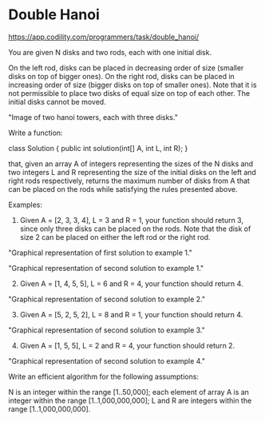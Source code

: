 # Double Hanoi
https://app.codility.com/programmers/task/double_hanoi/

You are given N disks and two rods, each with one initial disk.

On the left rod, disks can be placed in decreasing order of size (smaller disks on top of bigger ones). On the right rod, 
disks can be placed in increasing order of size (bigger disks on top of smaller ones). 
Note that it is not permissible to place two disks of equal size on top of each other. 
The initial disks cannot be moved.

"Image of two hanoi towers, each with three disks."

Write a function:

class Solution { public int solution(int[] A, int L, int R); }

that, given an array A of integers representing the sizes of the N disks and two integers L and R representing the size 
of the initial disks on the left and right rods respectively, returns the maximum number of disks from A that can be 
placed on the rods while satisfying the rules presented above.

Examples:

1. Given A = [2, 3, 3, 4], L = 3 and R = 1, your function should return 3, since only three disks can be placed on the rods. Note that the disk of size 2 can be placed on either the left rod or the right rod.

"Graphical representation of first solution to example 1."

"Graphical representation of second solution to example 1."

2. Given A = [1, 4, 5, 5], L = 6 and R = 4, your function should return 4.

"Graphical representation of second solution to example 2."

3. Given A = [5, 2, 5, 2], L = 8 and R = 1, your function should return 4.

"Graphical representation of second solution to example 3."

4. Given A = [1, 5, 5], L = 2 and R = 4, your function should return 2.

"Graphical representation of second solution to example 4."

Write an efficient algorithm for the following assumptions:

N is an integer within the range [1..50,000];
each element of array A is an integer within the range [1..1,000,000,000];
L and R are integers within the range [1..1,000,000,000].
